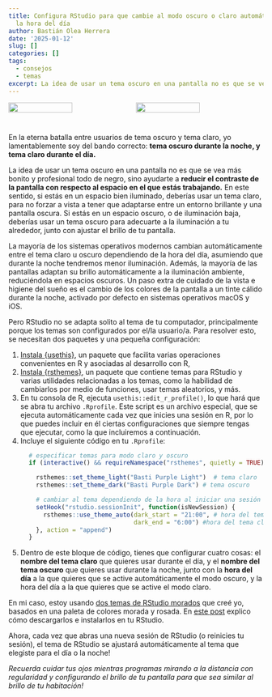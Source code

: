 ```yaml
---
title: Configura RStudio para que cambie al modo oscuro o claro automáticamente según
  la hora del día
author: Bastián Olea Herrera
date: '2025-01-12'
slug: []
categories: []
tags:
  - consejos
  - temas
excerpt: La idea de usar un tema oscuro en una pantalla no es que se vea más bonito y profesional todo de negro, sino ayudarte a reducir el contraste de la pantalla con respecto al espacio en el que estás trabajando. Para resolver esto, sólo se necesitan dos paquetes y una pequeña configuración.
---
```


<div style = "display: flex; justify-content: center; width: 100%; margin-bottom: 40px;">
<img style = "width: 50%;" src="/blog/tema_morado/tema_oscuro.png">
<img style = "width: 50%;" src="/blog/tema_morado/tema_claro.png">
</div>


En la eterna batalla entre usuarios de tema oscuro y tema claro, yo lamentablemente soy del bando correcto: **tema oscuro durante la noche, y tema claro durante el día.**

La idea de usar un tema oscuro en una pantalla no es que se vea más bonito y profesional todo de negro, sino ayudarte a **reducir el contraste de la pantalla con respecto al espacio en el que estás trabajando.** En este sentido, si estás en un espacio bien iluminado, deberías usar un tema claro, para no forzar a vista a tener que adaptarse entre un entorno brillante y una pantalla oscura. Si estás en un espacio oscuro, o de iluminación baja, deberías usar un tema oscuro para adecuarte a la iluminación a tu alrededor, junto con ajustar el brillo de tu pantalla.

La mayoría de los sistemas operativos modernos cambian automáticamente entre el tema claro u oscuro dependiendo de la hora del día, asumiendo que durante la noche tendremos menor iluminación. Además, la mayoría de las pantallas adaptan su brillo automáticamente a la iluminación ambiente, reduciéndola en espacios oscuros. Un paso extra de cuidado de la vista e higiene del sueño es el cambio de los colores de la pantalla a un tinte cálido durante la noche, activado por defecto en sistemas operativos macOS y iOS.

Pero RStudio no se adapta solito al tema de tu computador, principalmente porque los temas son configurados por el/la usuario/a. Para resolver esto, se necesitan dos paquetes y una pequeña configuración:

1. [Instala {usethis}](https://usethis.r-lib.org), un paquete que facilita varias operaciones convenientes en R y asociadas al desarrollo con R, 
2. [Instala {rsthemes}](https://www.garrickadenbuie.com/project/rsthemes/), un paquete que contiene temas para RStudio y varias utilidades relacionadas a los temas, como la habilidad de cambiarlos por medio de funciones, usar temas aleatorios, y más.
3. En tu consola de R, ejecuta `usethis::edit_r_profile()`, lo que hará que se abra tu archivo `.Rprofile`. Este script es un archivo especial, que se ejecuta automáticamente cada vez que inicies una sesión en R, por lo que puedes incluir en él ciertas configuraciones que siempre tengas que ejecutar, como la que incluiremos a continuación.
4. Incluye el siguiente código en tu `.Rprofile`:

<div style = "margin-left: 40px;">

```r
# especificar temas para modo claro y oscuro
if (interactive() && requireNamespace("rsthemes", quietly = TRUE)) {

  rsthemes::set_theme_light("Basti Purple Light")  # tema claro
  rsthemes::set_theme_dark("Basti Purple Dark") # tema oscuro

  # cambiar al tema dependiendo de la hora al iniciar una sesión en RStudio
  setHook("rstudio.sessionInit", function(isNewSession) {
    rsthemes::use_theme_auto(dark_start = "21:00", # hora del tema oscuro
                             dark_end = "6:00") #hora del tema claro
  }, action = "append")
}
```

</div>

5. Dentro de este bloque de código, tienes que configurar cuatro cosas: el **nombre del tema claro** que quieres usar durante el día, y el **nombre del tema oscuro** que quieres usar durante la noche, junto con la **hora del día** a la que quieres que se active automáticamente el modo oscuro, y la hora del día a la que quieres que se active el modo claro.

En mi caso, estoy usando [dos temas de RStudio morados](/blog/tema_morado/) que creé yo, basados en una paleta de colores morada y rosada. En [este post](/blog/tema_morado/) explico cómo descargarlos e instalarlos en tu RStudio.

Ahora, cada vez que abras una nueva sesión de RStudio (o reinicies tu sesión), el tema de RStudio se ajustará automáticamente al tema que elegiste para el día o la noche!

_Recuerda cuidar tus ojos mientras programas mirando a la distancia con regularidad y configurando el brillo de tu pantalla para que sea similar al brillo de tu habitación!_